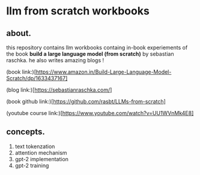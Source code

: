 # llm from scratch workbooks

## about.
this repository contains llm workbooks containg in-book experiements of the book **build a large language model (from scratch)** by sebastian raschka. he also writes amazing blogs !

(book link:)[https://www.amazon.in/Build-Large-Language-Model-Scratch/dp/1633437167]

(blog link:)[https://sebastianraschka.com/]

(book github link:)[https://github.com/rasbt/LLMs-from-scratch]

(youtube course link:)[https://www.youtube.com/watch?v=UU1WVnMk4E8]

## concepts.

1. text tokenzation 
2. attention mechanism
3. gpt-2 implementation
4. gpt-2 training 